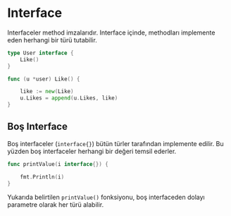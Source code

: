 # Interface

Interfaceler method imzalarıdır. Interface içinde, methodları implemente eden herhangi bir türü tutabilir.

```go
type User interface {
	Like()
}

func (u *user) Like() {

	like := new(Like)
	u.Likes = append(u.Likes, like)
}
```


## Boş Interface

Boş interfaceler (`interface{}`) bütün türler tarafından implemente edilir.
Bu yüzden boş interfaceler herhangi bir değeri temsil ederler.

```go
func printValue(i interface{}) {

    fmt.Println(i)
}
```

Yukarıda belirtilen `printValue()` fonksiyonu, boş interfaceden dolayı parametre olarak her türü alabilir.
